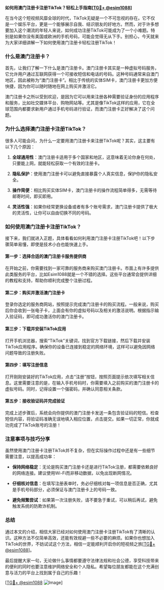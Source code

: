 **如何用澳门注册卡注册TikTok？轻松上手指南[[TG💪+ @esim1088](https://t.me/s/esim1088)]**

在当今这个短视频风靡全球的时代，TikTok无疑是一个不可忽视的存在。它不仅是一个娱乐平台，更是一个能够展示自我、结识朋友的好地方。然而，对于许多想要加入这个潮流的年轻人来说，如何成功注册TikTok可能成为了一个小难题。特别是如果你没有美国或欧洲的手机号码，可能会觉得无从下手。别担心，今天就来为大家详细讲解一下如何使用澳门注册卡轻松注册TikTok！

### 什么是澳门注册卡？

首先，让我们了解一下什么是澳门注册卡。澳门注册卡其实是一种虚拟号码服务，它允许用户通过互联网获得一个可接收短信和电话的号码。这种号码通常来自澳门地区，因此被称为“澳门注册卡”。相比于传统的实体SIM卡，澳门注册卡更加方便快捷，因为你可以随时随地在网上购买并激活它。

澳门注册卡之所以受到欢迎，是因为它可以用来注册各种需要验证身份的应用程序和服务，比如社交媒体平台、购物网站等。尤其是像TikTok这样的应用，它在全球范围内都要求新用户通过手机号码进行验证，而澳门注册卡正好解决了这个问题。

### 为什么选择澳门注册卡注册TikTok？

很多人可能会问，为什么一定要用澳门注册卡来注册TikTok呢？其实，这主要有以下几个原因：

1. **全球通用性**：澳门注册卡适用于多个国家和地区，这意味着无论你身在何处，只要能上网，就能轻松获取一个有效的注册卡。
   
2. **隐私保护**：使用澳门注册卡可以避免直接暴露个人真实信息，保护你的隐私安全。
   
3. **操作简便**：相比购买实体SIM卡，澳门注册卡的操作流程简单得多，无需等待邮寄时间，即买即用。

4. **灵活性强**：如果你经常更换设备或者有多个账号需求，澳门注册卡提供了极大的灵活性，让你可以自由切换不同的号码。

### 如何使用澳门注册卡注册TikTok？

接下来，我们就进入正题，具体看看如何利用澳门注册卡注册TikTok吧！以下步骤简单易懂，即使是技术小白也能快速上手。

#### 第一步：选择合适的澳门注册卡服务提供商

在开始之前，你需要找到一家可靠的服务商来购买澳门注册卡。市面上有许多提供此类服务的平台，比如Esim1088就是一个不错的选择。这些平台通常会提供详细的教程和支持，帮助你顺利完成整个注册过程。

#### 第二步：购买并激活澳门注册卡

登录你选定的服务商网站，按照提示完成澳门注册卡的购买流程。一般来说，购买后你会收到一张电子卡，上面会有你的虚拟号码以及相关的激活说明。根据指示输入验证码，即可成功激活你的澳门注册卡。

#### 第三步：下载并安装TikTok应用

打开手机浏览器，搜索“TikTok”关键词，找到官方下载链接，然后下载并安装TikTok应用程序。确保你的设备已连接到稳定的网络环境，这样可以避免因网络问题导致的注册失败。

#### 第四步：填写注册信息

打开刚刚安装好的TikTok应用，点击“注册”按钮，按照页面提示依次填写相关信息。这里需要注意的是，在输入手机号码时，你需要填入之前购买的澳门注册卡的虚拟号码。同时，记得设置一个强密码，并确认同意相关条款。

#### 第五步：接收验证码并完成验证

完成上述步骤后，系统会向你提供的澳门注册卡发送一条包含验证码的短信。检查短信内容，将验证码准确无误地填入相应位置，点击提交。如果一切正常，你就成功完成了TikTok账号的注册！

### 注意事项与技巧分享

虽然使用澳门注册卡注册TikTok并不复杂，但在实际操作过程中还是有一些细节需要注意，以提高成功率：

- **保持网络稳定**：无论是购买澳门注册卡还是进行TikTok注册，都需要依赖良好的网络连接。建议使用Wi-Fi而非移动数据，以免出现断网情况。
  
- **仔细核对信息**：在填写注册表单时，务必仔细核对每一项信息是否正确，尤其是手机号码部分，必须保证与澳门注册卡上的号码一致。
  
- **避免频繁尝试**：如果第一次注册失败，请不要急于重试，可以稍后再试，避免触发系统的防欺诈机制。

### 总结

通过本文的介绍，相信大家已经对如何使用澳门注册卡注册TikTok有了清晰的认识。这种方法不仅简单高效，还能有效规避一些不必要的麻烦。如果你也想加入TikTok的世界，不妨试试这个方法，相信一定能顺利开启你的短视频之旅[[TG💪+ @esim1088](https://t.me/s/esim1088)]。

最后提醒大家一句，无论做什么事情都要遵守法律法规和社会公德，享受科技带来的便利的同时也要注意维护网络安全和个人隐私。希望每位朋友都能在这个充满创意与活力的平台上找到属于自己的乐趣！

[[TG💪+ @esim1088](https://t.me/s/esim1088) ![Image](https://i.postimg.cc/4NQfJmqS/Snipaste-2025-05-13-00-14-12.png)]